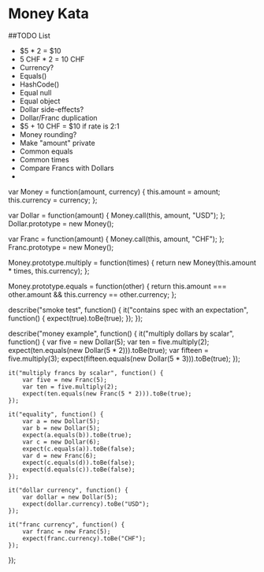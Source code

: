 Money Kata
==========

##TODO List
- $5 * 2 = $10
- 5 CHF * 2 = 10 CHF
- Currency?
- Equals()
- HashCode()
- Equal null
- Equal object
- Dollar side-effects?
- Dollar/Franc duplication
- $5 + 10 CHF = $10 if rate is 2:1
- Money rounding?
- Make "amount" private
- Common equals
- Common times
- Compare Francs with Dollars
- 
var Money = function(amount, currency) {
    this.amount = amount;
    this.currency = currency;
};

var Dollar = function(amount) {
    Money.call(this, amount, "USD");
};
Dollar.prototype = new Money();

var Franc = function(amount) {
    Money.call(this, amount, "CHF");
};
Franc.prototype = new Money();

Money.prototype.multiply = function(times) {
    return new Money(this.amount * times, this.currency);
};

Money.prototype.equals = function(other) {
    return this.amount === other.amount && this.currency == other.currency;
};

describe("smoke test", function() {
    it("contains spec with an expectation", function() {
        expect(true).toBe(true);
    });
});

describe("money example", function() {
    it("multiply dollars by scalar", function() {
        var five = new Dollar(5);
        var ten = five.multiply(2);
        expect(ten.equals(new Dollar(5 * 2))).toBe(true);
        var fifteen = five.multiply(3);
        expect(fifteen.equals(new Dollar(5 * 3))).toBe(true);
    });

    it("multiply francs by scalar", function() {
        var five = new Franc(5);
        var ten = five.multiply(2);
        expect(ten.equals(new Franc(5 * 2))).toBe(true);
    });

    it("equality", function() {
        var a = new Dollar(5);
        var b = new Dollar(5);
        expect(a.equals(b)).toBe(true);
        var c = new Dollar(6);
        expect(c.equals(a)).toBe(false);
        var d = new Franc(6);
        expect(c.equals(d)).toBe(false);
        expect(d.equals(c)).toBe(false);
    });

    it("dollar currency", function() {
        var dollar = new Dollar(5);
        expect(dollar.currency).toBe("USD");
    });

    it("franc currency", function() {
        var franc = new Franc(5);
        expect(franc.currency).toBe("CHF");
    });
});
